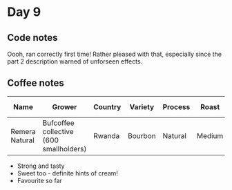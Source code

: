 # Day 9

## Code notes

Oooh, ran correctly first time! Rather pleased with that, especially since the part 2 description warned of unforseen effects.

## Coffee notes

| Name           | Grower                                  | Country | Variety | Process | Roast  | Acidity | Mouthfeel | Hints of...        | Score / 10 |
|----------------|-----------------------------------------|---------|---------|---------|--------|---------|-----------|--------------------|------------|
| Remera Natural | Bufcoffee collective (600 smallholders) | Rwanda  | Bourbon | Natural | Medium | Creamy  | Creamy    | Strawberry & cream | 9          |

* Strong and tasty
* Sweet too - definite hints of cream!
* Favourite so far
